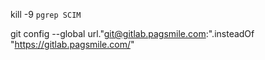 kill -9 `pgrep SCIM`


git config --global url."git@gitlab.pagsmile.com:".insteadOf "https://gitlab.pagsmile.com/" 